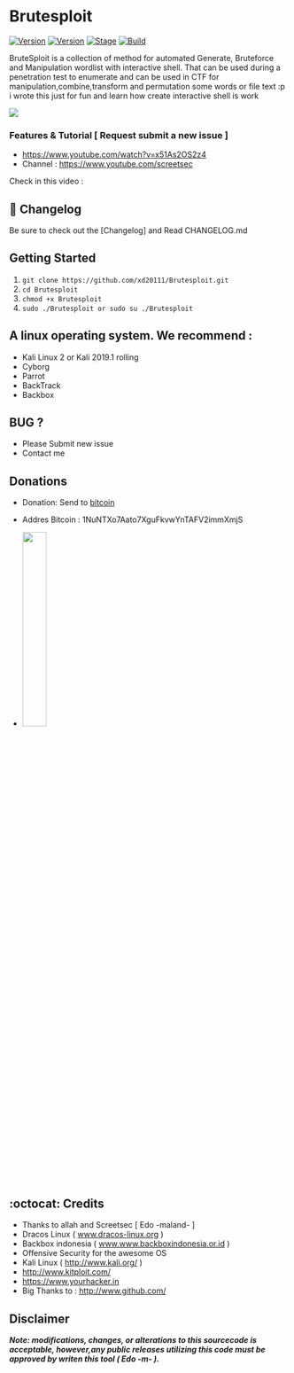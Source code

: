 # Brutesploit

[![Version](https://img.shields.io/badge/Brutesploit-1.1.0-brightgreen.svg?maxAge=259200)]()
[![Version](https://img.shields.io/badge/Codename-Pretty-red.svg?maxAge=259200)]()
[![Stage](https://img.shields.io/badge/Release-Stable-brightgreen.svg)]()
[![Build](https://img.shields.io/badge/Supported_OS-Linux-orange.svg)]()

BruteSploit is a collection of method for automated Generate, Bruteforce and Manipulation wordlist with interactive shell.
That can be used during a penetration test to enumerate and can be used in CTF for manipulation,combine,transform and permutation some words or file text :p i wrote this just for fun and learn how create interactive shell  is work



<img src="https://cloud.githubusercontent.com/assets/17976841/26713523/583b95aa-4797-11e7-93a5-d67a66726e5c.png" ></img> 




### Features & Tutorial [ Request submit a new issue ]
- https://www.youtube.com/watch?v=x51As2OS2z4 
- Channel : https://www.youtube.com/screetsec

Check in this video : 

## :scroll: Changelog
Be sure to check out the [Changelog] and Read CHANGELOG.md


## Getting Started
1. ```git clone https://github.com/xd20111/Brutesploit.git```
2. ```cd Brutesploit```
3. ```chmod +x Brutesploit ```
3. ```sudo ./Brutesploit or sudo su ./Brutesploit ```

 

## A linux operating system. We recommend :
- Kali Linux 2 or Kali 2019.1 rolling 
- Cyborg
- Parrot 
- BackTrack 
- Backbox  


## BUG ? 
- Please Submit new issue 
- Contact me

## Donations 

- Donation: Send to [bitcoin](https://blockchain.info/id/address/1NuNTXo7Aato7XguFkvwYnTAFV2immXmjS)

- Addres Bitcoin : 1NuNTXo7Aato7XguFkvwYnTAFV2immXmjS

- <img src="https://cloud.githubusercontent.com/assets/17976841/25007109/75380fa6-2089-11e7-8a4a-4a8ae9c06e24.png" width="30%"></img>

## :octocat: Credits

- Thanks to allah and Screetsec [ Edo -maland- ] <Me> 
- Dracos Linux ( www.dracos-linux.org )  
- Backbox indonesia ( www.www.backboxindonesia.or.id )  
- Offensive Security for the awesome OS
- Kali Linux ( http://www.kali.org/ )  
- http://www.kitploit.com/
- https://www.yourhacker.in
- Big Thanks to : http://www.github.com/ 





## Disclaimer

***Note: modifications, changes, or alterations to this sourcecode is acceptable, however,any public releases utilizing this code must be approved by writen this tool ( Edo -m- ).***
